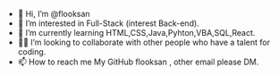 - 👋 Hi, I’m @flooksan
- 👀 I’m interested in Full-Stack (interest Back-end).
- 🌱 I’m currently learning HTML,CSS,Java,Pyhton,VBA,SQL,React.
- 💪🤟 I’m looking to collaborate with other people who have a talent for coding.
- 📫 How to reach me My GitHub flooksan , other email please DM.


<!---
flooksan/flooksan is a ✨ special ✨ repository because its `README.md` (this file) appears on your GitHub profile.
You can click the Preview link to take a look at your changes.
--->
